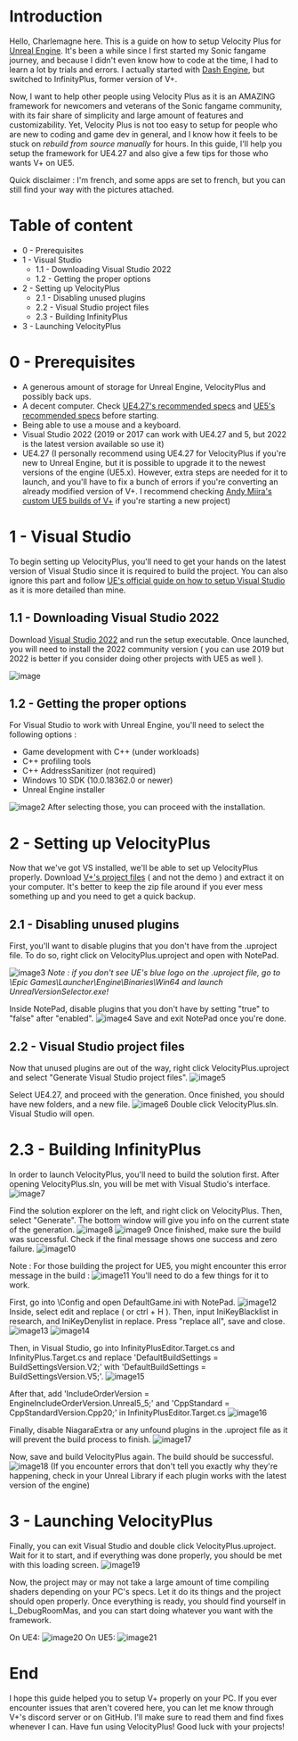 # Introduction
Hello, Charlemagne here. This is a guide on how to setup Velocity Plus for <a href="https://www.unrealengine.com/en-US">Unreal Engine</a>.
It's been a while since I first started my Sonic fangame journey, and because I didn't even know how to code at the time, I had to learn a lot by trials and errors. I actually started with <a href="https://github.com/GalaxySoftwareStudio/DashEngine">Dash Engine</a>, but switched to InfinityPlus, former version of V+.

Now, I want to help other people using Velocity Plus as it is an AMAZING framework for newcomers and veterans of the Sonic fangame community, with its fair share of simplicity and large amount of features and customizability.
Yet, Velocity Plus is not too easy to setup for people who are new to coding and game dev in general, and I know how it feels to be stuck on *rebuild from source manually* for hours.
In this guide, I'll help you setup the framework for UE4.27 and also give a few tips for those who wants V+ on UE5.

Quick disclaimer : I'm french, and some apps are set to french, but you can still find your way with the pictures attached.
# Table of content
- 0 - Prerequisites
- 1 - Visual Studio
  - 1.1 - Downloading Visual Studio 2022
  - 1.2 - Getting the proper options
- 2 - Setting up VelocityPlus
  - 2.1 - Disabling unused plugins
  - 2.2 - Visual Studio project files
  - 2.3 - Building InfinityPlus
- 3 - Launching VelocityPlus
# 0 - Prerequisites
- A generous amount of storage for Unreal Engine, VelocityPlus and possibly back ups.
- A decent computer. Check <a href="https://dev.epicgames.com/documentation/en-us/unreal-engine/hardware-and-software-specifications?application_version=4.27">UE4.27's recommended specs</a> and <a href = "https://dev.epicgames.com/documentation/en-us/unreal-engine/hardware-and-software-specifications-for-unreal-engine">UE5's recommended specs</a> before starting.
- Being able to use a mouse and a keyboard.
- Visual Studio 2022 (2019 or 2017 can work with UE4.27 and 5, but 2022 is the latest version available so use it)
- UE4.27 (I personally recommend using UE4.27 for VelocityPlus if you're new to Unreal Engine, but it is possible to upgrade it to the newest versions of the engine (UE5.x). However, extra steps are needed for it to launch, and you'll have to fix a bunch of errors if you're converting an already modified version of V+. I recommend checking <a href = "https://drive.google.com/drive/folders/1N9e2Mlbg6m1pARQ_Yi7mWCvN1TdNpmhM">Andy Miira's custom UE5 builds of V+</a> if you're starting a new project)
# 1 - Visual Studio
To begin setting up VelocityPlus, you'll need to get your hands on the latest version of Visual Studio since it is required to build the project.
You can also ignore this part and follow <a href="https://dev.epicgames.com/documentation/en-us/unreal-engine/setting-up-visual-studio-for-unreal-engine?application_version=4.27">UE's official guide on how to setup Visual Studio</a> as it is more detailed than mine.
## 1.1 - Downloading Visual Studio 2022

Download <a href="https://visualstudio.microsoft.com/vs">Visual Studio 2022</a> and run the setup executable. Once launched, you will need to install the 2022 community version ( you can use 2019 but 2022 is better if you consider doing other projects with UE5 as well ).

![image](https://github.com/CharlemagneXXI/Images/blob/main/Pasted%20image%2020250225175012.png?raw=true)
## 1.2 - Getting the proper options

For Visual Studio to work with Unreal Engine, you'll need to select the following options :
- Game development with C++ (under workloads)
- C++ profiling tools
- C++ AddressSanitizer (not required)
- Windows 10 SDK (10.0.18362.0 or newer)
- Unreal Engine installer

![image2](https://github.com/CharlemagneXXI/Images/blob/main/Pasted%20image%2020250225175407.png?raw=true)
After selecting those, you can proceed with the installation.
# 2 - Setting up VelocityPlus
Now that we've got VS installed, we'll be able to set up VelocityPlus properly. Download <a href="https://drive.google.com/drive/folders/1mFyQVtEOp_JPwU87O49GzNMc2SFuIEYB?usp=sharing">V+'s project files</a> ( and not the demo ) and extract it on your computer. It's better to keep the zip file around if you ever mess something up and you need to get a quick backup.
## 2.1 - Disabling unused plugins
First, you'll want to disable plugins that you don't have from the .uproject file. To do so, right click on VelocityPlus.uproject and open with NotePad.

![image3](https://github.com/CharlemagneXXI/Images/blob/main/Pasted%20image%2020250225180721.png?raw=true)
*Note : if you don't see UE's blue logo on the .uproject file, go to \Epic Games\Launcher\Engine\Binaries\Win64 and launch UnrealVersionSelector.exe!*

Inside NotePad, disable plugins that you don't have by setting "true" to "false" after "enabled".
![image4](https://github.com/CharlemagneXXI/Images/blob/main/Pasted%20image%2020250225181521.png?raw=true)
Save and exit NotePad once you're done.
## 2.2 - Visual Studio project files
Now that unused plugins are out of the way, right click VelocityPlus.uproject and select "Generate Visual Studio project files".
![image5](https://github.com/CharlemagneXXI/Images/blob/main/Pasted%20image%2020250225181730.png?raw=true)

Select UE4.27, and proceed with the generation. Once finished, you should have new folders, and a new file.
![image6](https://github.com/CharlemagneXXI/Images/blob/main/Pasted%20image%2020250225182119.png?raw=true)
Double click VelocityPlus.sln. Visual Studio will open.
# 2.3 - Building InfinityPlus
In order to launch VelocityPlus, you'll need to build the solution first. After opening VelocityPlus.sln, you will be met with Visual Studio's interface.
![image7](https://github.com/CharlemagneXXI/Images/blob/main/Pasted%20image%2020250225182456.png?raw=true)

Find the solution explorer on the left, and right click on VelocityPlus. Then, select "Generate". The bottom window will give you info on the current state of the generation.
![image8](https://github.com/CharlemagneXXI/Images/blob/main/Pasted%20image%2020250225182833.png?raw=true)
![image9](https://github.com/CharlemagneXXI/Images/blob/main/Pasted%20image%2020250225183007.png?raw=true)
Once finished, make sure the build was successful. Check if the final message shows one success and zero failure.
![image10](https://github.com/CharlemagneXXI/Images/blob/main/Pasted%20image%2020250225183530.png?raw=true)

Note : For those building the project for UE5, you might encounter this error message in the build :
![image11](https://github.com/CharlemagneXXI/Images/blob/main/Pasted%20image%2020250225204343.png?raw=true)
You'll need to do a few things for it to work.

First, go into \Config and open DefaultGame.ini with NotePad.
![image12](https://github.com/CharlemagneXXI/Images/blob/main/Pasted%20image%2020250225204629.png?raw=true)
Inside, select edit and replace ( or ctrl + H ). Then, input IniKeyBlacklist in research, and IniKeyDenylist in replace. Press "replace all", save and close.
![image13](https://github.com/CharlemagneXXI/Images/blob/main/Pasted%20image%2020250225204934.png?raw=true)
![image14](https://github.com/CharlemagneXXI/Images/blob/main/Pasted%20image%2020250225204944.png?raw=true)

Then, in Visual Studio, go into InfinityPlusEditor.Target.cs and InfinityPlus.Target.cs and replace 'DefaultBuildSettings = BuildSettingsVersion.V2;' with 'DefaultBuildSettings = BuildSettingsVersion.V5;'.
![image15](https://github.com/CharlemagneXXI/Images/blob/main/Pasted%20image%2020250225205542.png?raw=true)

After that, add 'IncludeOrderVersion = EngineIncludeOrderVersion.Unreal5_5;' and 'CppStandard = CppStandardVersion.Cpp20;' in InfinityPlusEditor.Target.cs
![image16](https://github.com/CharlemagneXXI/Images/blob/main/Pasted%20image%2020250225205918.png?raw=true)

Finally, disable NiagaraExtra or any unfound plugins in the .uproject file as it will prevent the build process to finish.
![image17](https://github.com/CharlemagneXXI/Images/blob/main/Pasted%20image%2020250225210240.png?raw=true)

Now, save and build VelocityPlus again. The build should be successful.
![image18](https://github.com/CharlemagneXXI/Images/blob/main/Pasted%20image%2020250225210729.png?raw=true)
(If you encounter errors that don't tell you exactly why they're happening, check in your Unreal Library if each plugin works with the latest version of the engine)
# 3 - Launching VelocityPlus
Finally, you can exit Visual Studio and double click VelocityPlus.uproject. Wait for it to start, and if everything was done properly, you should be met with this loading screen.
![image19](https://github.com/CharlemagneXXI/Images/blob/main/Pasted%20image%2020250225183753.png?raw=true)

Now, the project may or may not take a large amount of time compiling shaders depending on your PC's specs. Let it do its things and the project should open properly.
Once everything is ready, you should find yourself in L_DebugRoomMas, and you can start doing whatever you want with the framework.

On UE4:
![image20](https://github.com/CharlemagneXXI/Images/blob/main/Pasted%20image%2020250225190107.png?raw=true)
On UE5:
![image21](https://github.com/CharlemagneXXI/Images/blob/main/Pasted%20image%2020250225212922.png?raw=true)
# End
I hope this guide helped you to setup V+ properly on your PC. If you ever encounter issues that aren't covered here, you can let me know through V+'s discord server or on GitHub. I'll make sure to read them and find fixes whenever I can.
Have fun using VelocityPlus! Good luck with your projects!
